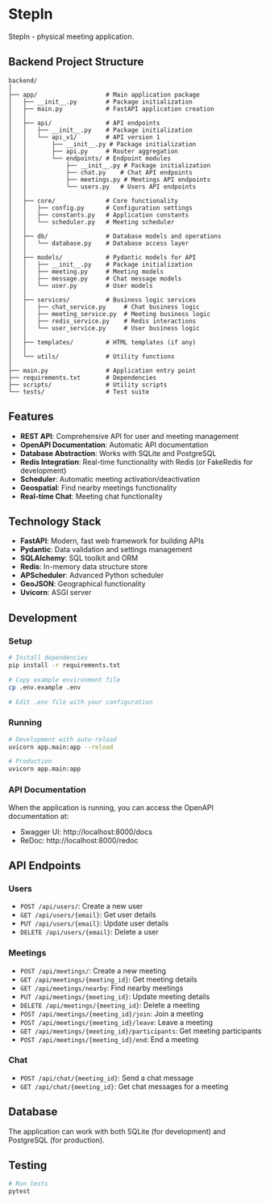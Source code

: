 # StepIn

StepIn - physical meeting application.

## Backend Project Structure

```
backend/
│
├── app/                   # Main application package
│   ├── __init__.py        # Package initialization
│   ├── main.py            # FastAPI application creation
│   │
│   ├── api/               # API endpoints
│   │   ├── __init__.py    # Package initialization
│   │   └── api_v1/        # API version 1
│   │       ├── __init__.py # Package initialization
│   │       ├── api.py     # Router aggregation
│   │       └── endpoints/ # Endpoint modules
│   │           ├── __init__.py # Package initialization
│   │           ├── chat.py    # Chat API endpoints
│   │           ├── meetings.py # Meetings API endpoints
│   │           └── users.py   # Users API endpoints
│   │
│   ├── core/              # Core functionality
│   │   ├── config.py      # Configuration settings
│   │   ├── constants.py   # Application constants
│   │   └── scheduler.py   # Meeting scheduler
│   │
│   ├── db/                # Database models and operations
│   │   └── database.py    # Database access layer
│   │
│   ├── models/            # Pydantic models for API
│   │   ├── __init__.py    # Package initialization
│   │   ├── meeting.py     # Meeting models
│   │   ├── message.py     # Chat message models
│   │   └── user.py        # User models
│   │
│   ├── services/          # Business logic services
│   │   ├── chat_service.py     # Chat business logic
│   │   ├── meeting_service.py  # Meeting business logic
│   │   ├── redis_service.py    # Redis interactions
│   │   └── user_service.py     # User business logic
│   │
│   ├── templates/         # HTML templates (if any)
│   │
│   └── utils/             # Utility functions
│
├── main.py                # Application entry point
├── requirements.txt       # Dependencies
├── scripts/               # Utility scripts
└── tests/                 # Test suite
```

## Features

- **REST API**: Comprehensive API for user and meeting management
- **OpenAPI Documentation**: Automatic API documentation
- **Database Abstraction**: Works with SQLite and PostgreSQL
- **Redis Integration**: Real-time functionality with Redis (or FakeRedis for development)
- **Scheduler**: Automatic meeting activation/deactivation
- **Geospatial**: Find nearby meetings functionality
- **Real-time Chat**: Meeting chat functionality

## Technology Stack

- **FastAPI**: Modern, fast web framework for building APIs
- **Pydantic**: Data validation and settings management
- **SQLAlchemy**: SQL toolkit and ORM
- **Redis**: In-memory data structure store
- **APScheduler**: Advanced Python scheduler
- **GeoJSON**: Geographical functionality
- **Uvicorn**: ASGI server

## Development

### Setup

```bash
# Install dependencies
pip install -r requirements.txt

# Copy example environment file
cp .env.example .env

# Edit .env file with your configuration
```

### Running

```bash
# Development with auto-reload
uvicorn app.main:app --reload

# Production
uvicorn app.main:app
```

### API Documentation

When the application is running, you can access the OpenAPI documentation at:

- Swagger UI: http://localhost:8000/docs
- ReDoc: http://localhost:8000/redoc

## API Endpoints

### Users

- `POST /api/users/`: Create a new user
- `GET /api/users/{email}`: Get user details
- `PUT /api/users/{email}`: Update user details
- `DELETE /api/users/{email}`: Delete a user

### Meetings

- `POST /api/meetings/`: Create a new meeting
- `GET /api/meetings/{meeting_id}`: Get meeting details
- `GET /api/meetings/nearby`: Find nearby meetings
- `PUT /api/meetings/{meeting_id}`: Update meeting details
- `DELETE /api/meetings/{meeting_id}`: Delete a meeting
- `POST /api/meetings/{meeting_id}/join`: Join a meeting
- `POST /api/meetings/{meeting_id}/leave`: Leave a meeting
- `GET /api/meetings/{meeting_id}/participants`: Get meeting participants
- `POST /api/meetings/{meeting_id}/end`: End a meeting

### Chat

- `POST /api/chat/{meeting_id}`: Send a chat message
- `GET /api/chat/{meeting_id}`: Get chat messages for a meeting

## Database

The application can work with both SQLite (for development) and PostgreSQL (for production).

## Testing

```bash
# Run tests
pytest
```
